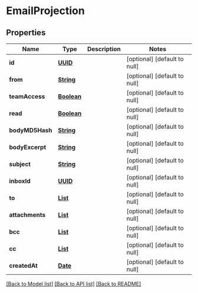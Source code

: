 # EmailProjection
## Properties

Name | Type | Description | Notes
------------ | ------------- | ------------- | -------------
**id** | [**UUID**](UUID) |  | [optional] [default to null]
**from** | [**String**](string) |  | [optional] [default to null]
**teamAccess** | [**Boolean**](boolean) |  | [optional] [default to null]
**read** | [**Boolean**](boolean) |  | [optional] [default to null]
**bodyMD5Hash** | [**String**](string) |  | [optional] [default to null]
**bodyExcerpt** | [**String**](string) |  | [optional] [default to null]
**subject** | [**String**](string) |  | [optional] [default to null]
**inboxId** | [**UUID**](UUID) |  | [optional] [default to null]
**to** | [**List**](string) |  | [optional] [default to null]
**attachments** | [**List**](string) |  | [optional] [default to null]
**bcc** | [**List**](string) |  | [optional] [default to null]
**cc** | [**List**](string) |  | [optional] [default to null]
**createdAt** | [**Date**](DateTime) |  | [optional] [default to null]

[[Back to Model list]](../README#documentation-for-models) [[Back to API list]](../README#documentation-for-api-endpoints) [[Back to README]](../README)

